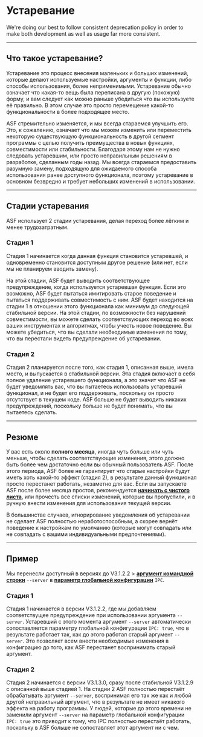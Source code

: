 # Устаревание

We're doing our best to follow consistent deprecation policy in order to make both development as well as usage far more consistent.

---

## Что такое устаревание?

Устаревание это процесс внесения маленьких и больших изменений, которые делают используемые настройки, аргументы и функции, либо способы использования, более неприменимыми. Устаревание обычно означает что какая-то вещь была переписана в другую (похожую) форму, и вам следует как можно раньше убедиться что вы используете её правильно. В этом случае это просто перемещение какой-то функциональности в более подходящее место.

ASF стремительно изменяется, и мы всегда стараемся улучшить его. Это, к сожалению, означает что мы можем изменить или переместить некоторую существующую функциональность в другой сегмент программы с целью получить преимущества в новых функциях, совместимости или стабильности. Благодаря этому нам не нужно следовать устаревшим, или просто неправильным решениям в разработке, сделанным годы назад. Мы всегда стараемся предоставить разумную замену, подходящую для ожидаемого способа использования ранее доступного функционала, поэтому устаревание в основном безвредно и требует небольших изменений в использовании.

---

## Стадии устаревания

ASF использует 2 стадии устаревания, делая переход более лёгким и менее трудозатратным.

### Стадия 1

Стадия 1 начинается когда данная функция становится устаревшей, и одновременно становится доступным другое решение (или нет, если мы не планируем вводить замену).

На этой стадии, ASF будет выводить соответствующее предупреждение, когда используется устаревшая функция. Если это возможно, ASF будет пытаться имитировать старое поведение и пытаться поддерживать совместимость с ним. ASF будет находится на стадии 1 в отношении этого функционала как минимум до следующей стабильной версии. На этой стадии, по возможности без нарушений совместимости, вы можете сделать соответствующих переход во всех ваших инструментах и алгоритмах, чтобы учесть новое поведение. Вы можете убедиться, что вы сделали необходимые изменения по тому, что вы перестали видеть предупреждение об устаревании.

### Стадия 2

Стадия 2 планируется после того, как стадия 1, описанная выше, имела место, и выпускается в стабильной версии. Эта стадия включает в себя полное удаление устаревшего функционала, а это значит что ASF не будет уведомлять вас, что вы пытаетесь использовать устаревший функционал, и не будет его поддерживать, поскольку он просто отсутствует в текущем коде. ASF больше не будет выводить никаких предупреждений, поскольку больше не будет понимать, что вы пытаетесь сделать.

---

## Резюме

У вас есть около **полного месяца**, иногда чуть больше или чуть меньше, чтобы сделать соответствующие изменения, этого должно быть более чем достаточно если вы обычный пользователь ASF. После этого периода, ASF более не гарантирует что старые настройки будут иметь хоть какой-то эффект (стадия 2), в результате данный функционал просто перестанет работать, незаметно для вас. Если вы запускаете ASF после более месяца простоя, рекомендуется **[начинать с чистого листа](https://github.com/JustArchiNET/ArchiSteamFarm/wiki/Setting-up-ru-RU)**, или прочесть все списки изменений, которые вы пропустили, и в ручную внести изменения для использования текущей версии.

В большинстве случаев, игнорирование уведомления об устаревании не сделает ASF полностью неработоспособным, а скорее вернёт поведение к настройкам по умолчанию (которые могут совпадать или не совпадать с вашими индивидуальными предпочтениями).

---

## Пример

Мы перенесли доступный в версиях до V3.1.2.2 > **[аргумент командной строки](https://github.com/JustArchiNET/ArchiSteamFarm/wiki/Command-line-arguments-ru-RU)** `--server` в **[параметр глобальной конфигурации](https://github.com/JustArchiNET/ArchiSteamFarm/wiki/Configuration-ru-RU#user-content-Файл-глобальной-конфигурации)** `IPC`.

### Стадия 1

Стадия 1 начинается в версии V3.1.2.2, где мы добавляем соответствущее предупреждение при использовании аргумента `--server`. Устаревший с этого момента аргумент `--server` автоматически сопоставляется параметру глобальной конфигурации `IPC: true`, что в результате работает так, как до этого работал старый аргумент `--server`. Это позволяет всем внести необходимые изменения в конфиграцию до того, как ASF перестанет воспринимать старый аргумент.

### Стадия 2

Стадия 2 начинается с версии V3.1.3.0, сразу после стабильной V3.1.2.9 c описанной выше стадией 1. На стадии 2 ASF полностью перестаёт обрабатывать аргумент `--server`, воспринимая его так же как и любой другой неправильный аргумент, что в результате не имеет никакого эффекта на работу программы. У людей, которые до этого времени не заменили аргумент `--server` на параметр глобальной конфигурации `IPC: true` это приводит к тому, что IPC полностью перестаёт работать, поскольку в ASF больше не сопоставляет этот аргумент ни с чем.